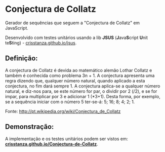 # Conjectura de Collatz

Gerador de sequências que seguem a "Conjectura de Collatz" em JavaScript.

Desenvolvido com testes unitários usando a lib <b>JSUS</b> (<b>J</b>ava<b>S</b>cript <b>U</b>nit te<b>S</b>ting) - <a href="http://crisstanza.github.io/jsus/" target="_blank">crisstanza.github.io/jsus</a>.


## Definição:

A conjectura de Collatz é devida ao matemático alemão Lothar Collatz e também é conhecida como problema 3n + 1. A conjectura apresenta uma regra dizendo que, qualquer número natural, quando aplicado a esta conjectura, no fim dará sempre 1. A conjectura aplica-se a qualquer número natural, e diz-nos para, se este número for par, o dividir por 2 (/2), e se for impar, para multiplicar por 3 e adicionar 1 (*3+1). Desta forma, por exemplo, se a sequência iniciar com o número 5 ter-se-á: 5; 16; 8; 4; 2; 1.


Fonte: http://pt.wikipedia.org/wiki/Conjectura_de_Collatz



## Demonstração:

A implementação e os testes unitários podem ser vistos em: <a href="http://crisstanza.github.io/Conjectura-de-Collatz/" target="_blank"><b>crisstanza.github.io/Conjectura-de-Collatz</b></a>.
